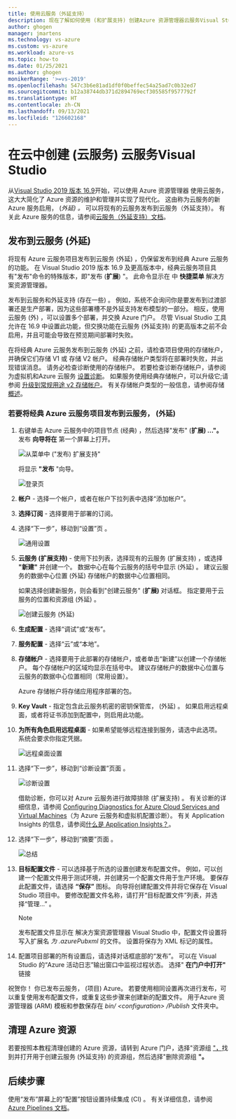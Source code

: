 ```yaml
---
title: 使用云服务（外延支持）
description: 现在了解如何使用 (和扩展支持) 创建Azure 资源管理器云服务Visual Studio
author: ghogen
manager: jmartens
ms.technology: vs-azure
ms.custom: vs-azure
ms.workload: azure-vs
ms.topic: how-to
ms.date: 01/25/2021
ms.author: ghogen
monikerRange: '>=vs-2019'
ms.openlocfilehash: 547c3b6e81ad1df0f0beffec54a25ad7c0b32ed7
ms.sourcegitcommit: b12a38744db371d2894769ecf305585f9577792f
ms.translationtype: HT
ms.contentlocale: zh-CN
ms.lasthandoff: 09/13/2021
ms.locfileid: "126602168"
---
```

# <a name="create-and-deploy-to-cloud-services-extended-support-in-visual-studio"></a>在云中创建 (云服务) 云服务Visual Studio

从[Visual Studio 2019 版本 16.9](https://visualstudio.microsoft.com/vs/)开始，可以使用 Azure 资源管理器 使用云服务，这大大简化了 Azure 资源的维护和管理并实现了现代化。 这由称为云服务的新 Azure 服务启用， (*外延) 。* 可以将现有的云服务发布到云服务（外延支持）。 有关此 Azure 服务的信息，请参阅[云服务（外延支持）文档](/azure/cloud-services-extended-support/overview)。

## <a name="publish-to-cloud-services-extended-support"></a>发布到云服务 (外延) 

将现有 Azure 云服务项目发布到云服务 (外延) ，仍保留发布到经典 Azure 云服务的功能。 在 Visual Studio 2019 版本 16.9 及更高版本中，经典云服务项目具有"发布"命令的特殊版本，即"发布 (**扩展**) "。 此命令显示在 中 **快捷菜单** 解决方案资源管理器。

发布到云服务和外延支持 (存在一些) 。 例如，系统不会询问你是要发布到过渡部署还是生产部署，因为这些部署槽不是外延支持发布模型的一部分。 相反，使用云服务 (外) ，可以设置多个部署，并交换 Azure 门户。 尽管 Visual Studio 工具允许在 16.9 中设置此功能，但交换功能在云服务 (外延支持) 的更高版本之前不会启用，并且可能会导致在预览期间部署时失败。

在将经典 Azure 云服务发布到云服务 (外延) 之前，请检查项目使用的存储帐户，并确保它们存储 V1 或 存储 V2 帐户。 经典存储帐户类型将在部署时失败，并出现错误消息。 请务必检查诊断使用的存储帐户。 若要检查诊断存储帐户，请参阅为虚拟机和Azure 云服务 [设置诊断](vs-azure-tools-diagnostics-for-cloud-services-and-virtual-machines.md)。 如果服务使用经典存储帐户，可以升级它;请参阅 [升级到常规用途 v2 存储帐户](/azure/storage/common/storage-account-upgrade?tabs=azure-portal)。  有关存储帐户类型的一般信息，请参阅存储[概述](/azure/storage/common/storage-account-overview)。

### <a name="to-publish-a-classic-azure-cloud-service-project-to-cloud-services-extended-support"></a>若要将经典 Azure 云服务项目发布到云服务， (外延) 

1. 右键单击 Azure 云服务中的项目节点 (经典) ，然后选择"发布" (**扩展) ..."。** 发布 **向导将在** 第一个屏幕上打开。

   ![从菜单中 ("发布) 扩展支持"](./media/cloud-services-extended-support/publish-commands-on-menu.png)

   将显示 **"发布** "向导。

   ![登录页](./media/cloud-services-extended-support/publish-step1.png)

1. **帐户** - 选择一个帐户，或者在帐户下拉列表中选择“添加帐户”。

1. **选择订阅** - 选择要用于部署的订阅。

1. 选择“下一步”，移动到“设置”页 。

   ![通用设置](./media/cloud-services-extended-support/publish-settings.png)

1. **云服务 (扩展支持)** - 使用下拉列表，选择现有的云服务 (扩展支持) ，或选择 **"新建"** 并创建一个。 数据中心在每个云服务的括号中显示 (外延) 。 建议云服务的数据中心位置 (外延) 存储帐户的数据中心位置相同。

   如果选择创建新服务，则会看到"创建云服务" (**扩展)** 对话框。 指定要用于云服务的位置和资源组 (外延) 。

   ![创建云服务 (外延) ](./media/cloud-services-extended-support/extended-support-dialog.png)

1. **生成配置** - 选择“调试”或“发布”。

1. **服务配置** - 选择“云”或“本地”。

1. **存储帐户** - 选择要用于此部署的存储帐户，或者单击“新建”以创建一个存储帐户。 每个存储帐户的区域均显示在括号中。 建议存储帐户的数据中心位置与云服务的数据中心位置相同（常用设置）。

   Azure 存储帐户将存储应用程序部署的包。

1. **Key Vault** - 指定包含此云服务机密的密钥保管库， (外延) 。 如果启用远程桌面，或者将证书添加到配置中，则启用此功能。

1. **为所有角色启用远程桌面** - 如果希望能够远程连接到服务，请选中此选项。 系统会要求你指定凭据。

   ![远程桌面设置](./media/cloud-services-extended-support/remote-desktop-configuration.png)

1. 选择“下一步”，移动到“诊断设置”页面 。

   ![诊断设置](./media/cloud-services-extended-support/diagnostics-settings.png)

   借助诊断，你可以对 Azure 云服务进行故障排除 (扩展支持) 。 有关诊断的详细信息，请参阅 [Configuring Diagnostics for Azure Cloud Services and Virtual Machines](./vs-azure-tools-diagnostics-for-cloud-services-and-virtual-machines.md)（为 Azure 云服务和虚拟机配置诊断）。 有关 Application Insights 的信息，请参阅[什么是 Application Insights？](/azure/application-insights/app-insights-overview)。

1. 选择“下一步”，移动到“摘要”页面 。

   ![总结](./media/cloud-services-extended-support/publish-summary.png)

1. **目标配置文件** - 可以选择基于所选的设置创建发布配置文件。 例如，可以创建一个配置文件用于测试环境，并创建另一个配置文件用于生产环境。 要保存此配置文件，请选择 **“保存”** 图标。 向导将创建配置文件并将它保存在 Visual Studio 项目中。 要修改配置文件名称，请打开“目标配置文件”列表，并选择“管理…” 。

   > [!Note]
   > 发布配置文件显示在 解决方案资源管理器 Visual Studio 中，配置文件设置将写入扩展名 *为 .azurePubxml* 的文件。 设置将保存为 XML 标记的属性。

1. 配置项目部署的所有设置后，请选择对话框底部的“发布”。 可以在 Visual Studio 的“Azure 活动日志”输出窗口中监视过程状态。 选择" **在门户中打开"** 链接 

祝贺你！ 你已发布云服务， (项目) Azure。 若要使用相同设置再次进行发布，可以重复使用发布配置文件，或重复这些步骤来创建新的配置文件。 用于Azure 资源管理器 (ARM) 模板和参数保存在 *bin/ \<configuration\> /Publish* 文件夹中。

## <a name="clean-up-azure-resources"></a>清理 Azure 资源

若要按照本教程清理创建的 Azure 资源，请转到 Azure 门户，选择"资源组 ["，](https://portal.azure.com)找到并打开用于创建云服务 (外延支持) 的资源组，然后选择"删除资源组 **"。**

## <a name="next-steps"></a>后续步骤

使用“发布”屏幕上的“配置”按钮设置持续集成 (CI) 。 有关详细信息，请参阅 [Azure Pipelines 文档](/azure/devops/pipelines/?view=azure-devops&preserve-view=true)。
